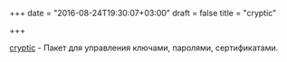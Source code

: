 +++
date = "2016-08-24T19:30:07+03:00"
draft = false
title = "cryptic"

+++

<p><a href="https://github.com/domodwyer/cryptic">cryptic</a> -&nbsp;Пакет для управления ключами, паролями, сертификатами.</p>

